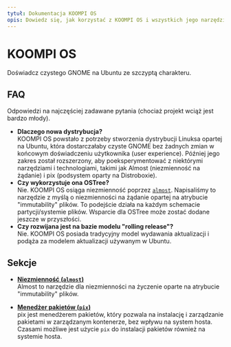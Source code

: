 ```yaml
---
tytuł: Dokumentacja KOOMPI OS
opis: Dowiedz się, jak korzystać z KOOMPI OS i wszystkich jego narzędzi oraz ustawień.
---
```


# KOOMPI OS

Doświadcz czystego GNOME na Ubuntu ze szczyptą charakteru.

## FAQ

Odpowiedzi na najczęściej zadawane pytania (chociaż projekt wciąż jest bardzo młody).
- **Dlaczego nowa dystrybucja?**\
  KOOMPI OS powstało z potrzeby stworzenia dystrybucji Linuksa opartej na Ubuntu, 
  która dostarczałaby czyste GNOME bez żadnych zmian w końcowym doświadczeniu 
  użytkownika (user experience). Później jego zakres został rozszerzony, aby 
  poeksperymentować z niektórymi narzędziami i technologiami, takimi jak Almost 
  (niezmienność na żądanie) i pix (podsystem oparty na Distroboxie).
- **Czy wykorzystuje ona OSTree?**\
  Nie. KOOMPI OS osiąga niezmienność poprzez [`almost`](https://github.com/koompi-os/almost). 
  Napisaliśmy to narzędzie z myślą o niezmienności na żądanie opartej na atrybucie 
  "immutability" plików. To podejście działa na każdym schemacie partycji/systemie plików. 
  Wsparcie dla OSTree może zostać dodane jeszcze w przyszłości.
- **Czy rozwijana jest na bazie modelu "rolling release"?**\
  Nie. KOOMPI OS posiada tradycyjny model wydawania aktualizacji i podąża za 
  modelem aktualizacji używanym w Ubuntu.

## Sekcje

- **[Niezmienność (`almost`)](/docs/almost)**\
Almost to narzędzie dla niezmienności na życzenie oparte na atrybucie "immutability" plików. 

- **[Menedżer pakietów (`pix`)](/docs/pix)**\
pix jest menedżerem pakietów, który pozwala na instalację i zarządzanie pakietami 
w zarządzanym kontenerze, bez wpływu na system hosta. Czasami możliwe jest użycie 
`pix` do instalacji pakietów również na systemie hosta.
